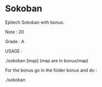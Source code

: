 # Sokoban
Epitech Sokoban with bonus.

Note : 20 

Grade : A

USAGE :

./sokoban [map] (map are in bonus/map)

For the bonus go in the folder bonus and do :

./sokoban

